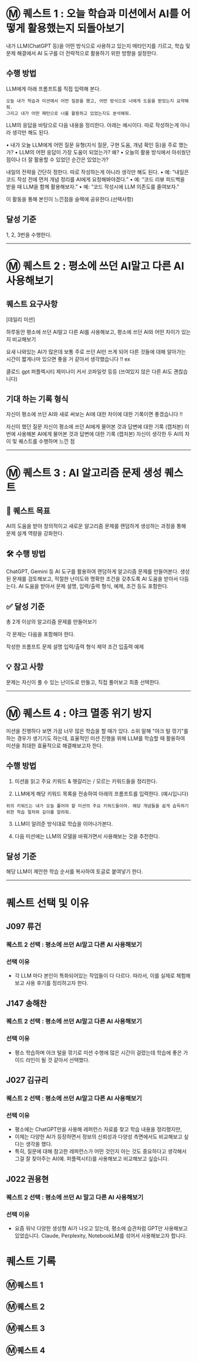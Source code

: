 # Ⓜ️ 퀘스트 1 : 오늘 학습과 미션에서 AI를 어떻게 활용했는지 되돌아보기
내가 LLM(ChatGPT 등)을 어떤 방식으로 사용하고 있는지 메타인지를 기르고, 학습 및 문제 해결에서 AI 도구를 더 전략적으로 활용하기 위한 방향을 설정한다.

## 수행 방법
LLM에게 아래 프롬프트를 직접 입력해 본다.
```
오늘 내가 학습과 미션에서 어떤 질문을 했고, 어떤 방식으로 너에게 도움을 받았는지 요약해줘.
그리고 내가 어떤 패턴으로 너를 활용하고 있었는지도 분석해줘.
```
LLM의 응답을 바탕으로 다음 내용을 정리한다. 아래는 예시이다. 따로 작성하는게 아니라 생각만 해도 된다.

• 내가 오늘 LLM에게 어떤 질문 유형(지식 질문, 구현 도움, 개념 확인 등)을 주로 했는가?
• LLM의 어떤 응답이 가장 도움이 되었는가? 왜?
• 오늘의 활용 방식에서 아쉬웠던 점이나 더 잘 활용할 수 있었던 순간은 있었는가?

내일의 전략을 간단히 정한다. 따로 작성하는게 아니라 생각만 해도 된다.
• 예: “내일은 코드 작성 전에 먼저 개념 정리를 AI에게 요청해봐야겠다.”
• 예: “코드 리뷰 피드백을 받을 때 LLM을 함께 활용해보자.”
• 예: “코드 작성시에 LLM 의존도를 줄여보자.”

이 활동을 통해 본인이 느낀점을 슬랙에 공유한다.(선택사항)

## 달성 기준 
1, 2, 3번을 수행한다.

---

# Ⓜ️ 퀘스트 2 : 평소에 쓰던 AI말고 다른 AI 사용해보기

## 퀘스트 요구사항
[데일리 미션]

하루동안 평소에 쓰던 AI말고 다른 AI를 사용해보고, 평소에 쓰던 AI와 어떤 차이가 있는지 비교해보기

요새 나와있는 AI가 많은데 보통 주로 쓰던 AI만 쓰게 되어 다른 것들에 대해 알아가는 시간이 짧게나마 있으면 좋을 거 같아서 생각했습니다 !!
ex

클로드
gpt
퍼플렉시티
제미나이
커서
코파일럿 등등 (쓰여있지 않은 다른 AI도 괜찮습니다)

## 기대 하는 기록 형식
자신이 평소에 쓰던 AI와 새로 써보는 AI에 대한 차이에 대한 기록이면 좋겠습니다 !!

자신이 했던 질문
자신이 평소에 쓰던 AI에게 물어본 것과 답변에 대한 기록 (캡처본)
이번에 사용해본 AI에게 물어본 것과 답변에 대한 기록 (캡처본)
자신이 생각한 두 AI의 차이 및 퀘스트를 수행하며 느낀 점


---

# Ⓜ️ 퀘스트 3 : AI 알고리즘 문제 생성 퀘스트

## 🎯 퀘스트 목표
AI의 도움을 받아 창의적이고 새로운 알고리즘 문제를 랜덤하게 생성하는 과정을 통해 문제 설계 역량을 강화한다.

## 🛠️ 수행 방법
ChatGPT, Gemini 등 AI 도구를 활용하여 랜덤하게 알고리즘 문제를 만들어본다.
생성된 문제를 검토해보고, 적절한 난이도와 명확한 조건을 갖추도록 AI 도움을 받아서 다듬는다.
AI 도움을 받아서 문제 설명, 입력/출력 형식, 예제, 조건 등도 포함한다.

## ✅ 달성 기준
총 2개 이상의 알고리즘 문제를 만들어보기

각 문제는 다음을 포함해야 한다.

작성한 프롬프트
문제 설명
입력/출력 형식
제약 조건
입출력 예제

## 💡 참고 사항
문제는 자신이 풀 수 있는 난이도로 만들고, 직접 풀어보고 최종 선택한다.


---

# Ⓜ️ 퀘스트 4 : 야크 멸종 위기 방지
미션을 진행하다 보면 가끔 너무 많은 학습을 할 때가 있다. 소위 말해 "야크 털 깎기"를 하는 경우가 생기기도 하는데, 효율적인 미션 진행을 위해 LLM를 학습할 때 활용하여 미션을 최대한 효율적으로 해결해보고자 한다.

## 수행 방법
1. 미션을 읽고 주요 키워드 & 헷갈리는 / 모르는 키워드들을 정리한다.

2. LLM에게 해당 키워드 목록을 전송하여 아래의 프롬프트를 입력한다.
(예시입니다)
```
위의 키워드는 내가 오늘 풀어야 할 미션의 주요 키워드들이야. 해당 개념들을 쉽게 습득하기 위한 학습 절차와 깊이를 알려줘.
```
3. LLM이 알려준 방식대로 학습을 이어나가본다.

4. 다음 미션에는 LLM의 모델을 바꿔가면서 사용해보는 것을 추천한다.

## 달성 기준 
해당 LLM이 제안한 학습 순서를 복사하여 토글로 붙여넣기 한다.

---

# 퀘스트 선택 및 이유

## J097 류건
### 퀘스트 2 선택 : 평소에 쓰던 AI말고 다른 AI 사용해보기
### 선택 이유
- 각 LLM 마다 본인이 특화되어있는 작업들이 다 다르다. 따라서, 이를 실제로 체험해보고 사용 후기를 정리하고자 한다.

## J147 송해찬
### 퀘스트 2 선택 : 평소에 쓰던 AI말고 다른 AI 사용해보기
### 선택 이유
- 평소 학습하며 야크 털을 깎기로 미션 수행에 많은 시간이 걸렸는데 학습에 좋은 가이드 라인이 될 것 같아서 선택했다.

## J027 김규리
### 퀘스트 2 선택 : 평소에 쓰던 AI말고 다른 AI 사용해보기
### 선택 이유
- 평소에는 ChatGPT만을 사용해 레퍼런스 자료를 찾고 학습 내용을 정리했지만,
- 이제는 다양한 AI가 등장하면서 정보의 신뢰성과 다양성 측면에서도 비교해보고 싶다는 생각을 했다.
- 특히, 질문에 대해 참고한 레퍼런스가 어떤 것인지 아는 것도 중요하다고 생각해서 그걸 잘 찾아주는 AI(예. 퍼플렉시티)를 사용해보고 비교해보고 싶습니다.

## J022 권용현
### 퀘스트 2 선택 : 평소에 쓰던 AI 말고 다른 AI 사용해보기
### 선택 이유
- 요즘 워낙 다양한 생성형 AI가 나오고 있는데, 평소에 습관처럼 GPT만 사용해보고 있었습니다. Claude, Perplexity, NotebookLM를 섞어서 사용해보고자 합니다.

# 퀘스트 기록 

## Ⓜ️퀘스트 1

## Ⓜ️퀘스트 2

## Ⓜ️퀘스트 3

## Ⓜ️퀘스트 4
